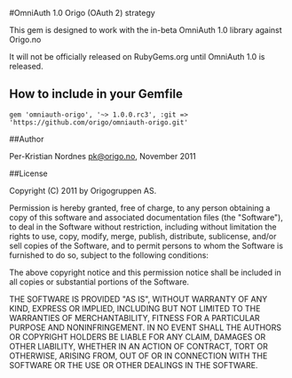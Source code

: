 #OmniAuth 1.0 Origo (OAuth 2) strategy

This gem is designed to work with the in-beta OmniAuth 1.0 library against Origo.no

It will not be officially released on RubyGems.org until OmniAuth 1.0 is released.

## How to include in your Gemfile

```
gem 'omniauth-origo', '~> 1.0.0.rc3', :git => 'https://github.com/origo/omniauth-origo.git'

```

##Author

Per-Kristian Nordnes <pk@origo.no>, November 2011

##License

Copyright (C) 2011 by Origogruppen AS.

Permission is hereby granted, free of charge, to any person obtaining a copy of this software and associated documentation files (the "Software"), to deal in the Software without restriction, including without limitation the rights to use, copy, modify, merge, publish, distribute, sublicense, and/or sell copies of the Software, and to permit persons to whom the Software is furnished to do so, subject to the following conditions:

The above copyright notice and this permission notice shall be included in all copies or substantial portions of the Software.

THE SOFTWARE IS PROVIDED "AS IS", WITHOUT WARRANTY OF ANY KIND, EXPRESS OR IMPLIED, INCLUDING BUT NOT LIMITED TO THE WARRANTIES OF MERCHANTABILITY, FITNESS FOR A PARTICULAR PURPOSE AND NONINFRINGEMENT. IN NO EVENT SHALL THE AUTHORS OR COPYRIGHT HOLDERS BE LIABLE FOR ANY CLAIM, DAMAGES OR OTHER LIABILITY, WHETHER IN AN ACTION OF CONTRACT, TORT OR OTHERWISE, ARISING FROM, OUT OF OR IN CONNECTION WITH THE SOFTWARE OR THE USE OR OTHER DEALINGS IN THE SOFTWARE.
